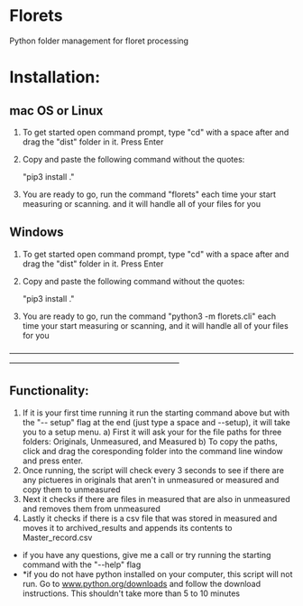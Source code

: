 # Florets
Python folder management for floret processing


# Installation:

## mac OS or Linux
1) To get started open command prompt, type "cd" with a space after and drag the "dist" folder in it. Press Enter
2) Copy and paste the following command without the quotes:

    "pip3 install ."

3) You are ready to go, run the command "florets" each time your start measuring or scanning.
and it will handle all of your files for you


## Windows
1) To get started open command prompt, type "cd" with a space after and drag the "dist" folder in it. Press Enter
2) Copy and paste the following command without the quotes:

    "pip3 install ."

3) You are ready to go, run the command "python3 -m florets.cli" each time your start measuring or scanning,
and it will handle all of your files for you



–––––––––––––––––––––––––––––––––––––––––––––––––––––––––––––––––––––––––––––––––––––––––––––––––––––––––––––––––––
## Functionality:
1) If it is your first time running it run the starting command above but with the "-- setup" flag at the end (just type a space and --setup), it will take you to a setup menu.
    a) First it will ask your for the file paths for three folders: Originals, Unmeasured, and Measured
    b) To copy the paths, click and drag the coresponding folder into the command line window and press enter.
2) Once running, the script will check every 3 seconds to see if there are any pictueres in originals that aren't in unmeasured or measured and copy them to unmeasured
3) Next it checks if there are files in measured that are also in unmeasured and removes them from unmeasured
4) Lastly it checks if there is a csv file that was stored in measured and moves it to archived_results and appends its contents to Master_record.csv

* if you have any questions, give me a call or try running the starting command with the "--help" flag
* *if you do not have python installed on your computer, this script will not run. Go to www.python.org/downloads and follow the download instructions. This shouldn't take more than 5 to 10 minutes
